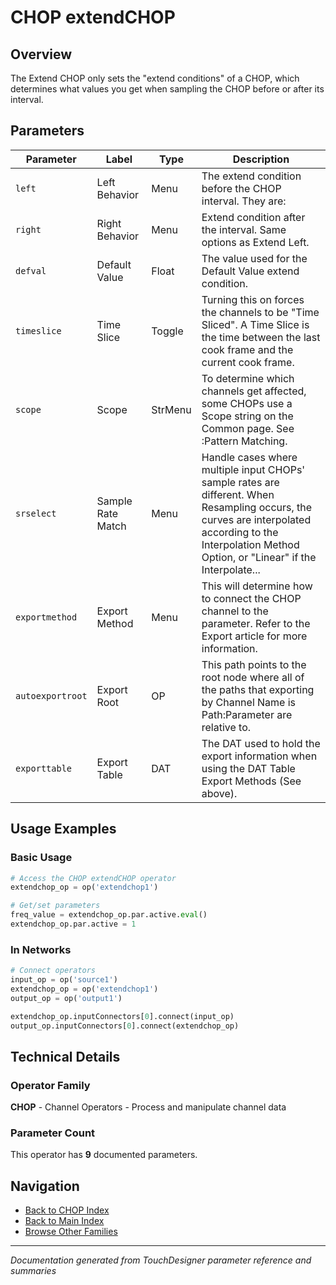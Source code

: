 # CHOP extendCHOP

## Overview

The Extend CHOP only sets the "extend conditions" of a CHOP, which determines what values you get when sampling the CHOP before or after its interval.

## Parameters

| Parameter | Label | Type | Description |
|-----------|-------|------|-------------|
| `left` | Left Behavior | Menu | The extend condition before the CHOP interval. They are: |
| `right` | Right Behavior | Menu | Extend condition after the interval. Same options as Extend Left. |
| `defval` | Default Value | Float | The value used for the Default Value extend condition. |
| `timeslice` | Time Slice | Toggle | Turning this on forces the channels to be "Time Sliced".  A Time Slice is the time between the last cook frame and the current cook frame. |
| `scope` | Scope | StrMenu | To determine which channels get affected, some CHOPs use a Scope string on the Common page. See :Pattern Matching. |
| `srselect` | Sample Rate Match | Menu | Handle cases where multiple input CHOPs' sample rates are different. When Resampling occurs, the curves are interpolated according to the Interpolation Method Option, or "Linear" if the Interpolate... |
| `exportmethod` | Export Method | Menu | This will determine how to connect the CHOP channel to the parameter. Refer to the Export article for more information. |
| `autoexportroot` | Export Root | OP | This path points to the root node where all of the paths that exporting by Channel Name is Path:Parameter are relative to. |
| `exporttable` | Export Table | DAT | The DAT used to hold the export information when using the DAT Table Export Methods (See above). |

## Usage Examples

### Basic Usage

```python
# Access the CHOP extendCHOP operator
extendchop_op = op('extendchop1')

# Get/set parameters
freq_value = extendchop_op.par.active.eval()
extendchop_op.par.active = 1
```

### In Networks

```python
# Connect operators
input_op = op('source1')
extendchop_op = op('extendchop1')
output_op = op('output1')

extendchop_op.inputConnectors[0].connect(input_op)
output_op.inputConnectors[0].connect(extendchop_op)
```

## Technical Details

### Operator Family

**CHOP** - Channel Operators - Process and manipulate channel data

### Parameter Count

This operator has **9** documented parameters.

## Navigation

- [Back to CHOP Index](../CHOP/CHOP_INDEX.md)
- [Back to Main Index](../OPERATORS_INDEX.md)
- [Browse Other Families](../OPERATORS_INDEX.md#quick-navigation)

---
*Documentation generated from TouchDesigner parameter reference and summaries*
